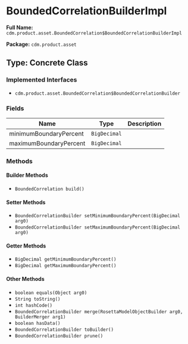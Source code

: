 # BoundedCorrelationBuilderImpl

**Full Name:** `cdm.product.asset.BoundedCorrelation$BoundedCorrelationBuilderImpl`

**Package:** `cdm.product.asset`

## Type: Concrete Class

### Implemented Interfaces

- `cdm.product.asset.BoundedCorrelation$BoundedCorrelationBuilder`

### Fields

| Name | Type | Description |
|------|------|-------------|
| minimumBoundaryPercent | `BigDecimal` |  |
| maximumBoundaryPercent | `BigDecimal` |  |

### Methods

#### Builder Methods

- `BoundedCorrelation build()`

#### Setter Methods

- `BoundedCorrelationBuilder setMinimumBoundaryPercent(BigDecimal arg0)`
- `BoundedCorrelationBuilder setMaximumBoundaryPercent(BigDecimal arg0)`

#### Getter Methods

- `BigDecimal getMinimumBoundaryPercent()`
- `BigDecimal getMaximumBoundaryPercent()`

#### Other Methods

- `boolean equals(Object arg0)`
- `String toString()`
- `int hashCode()`
- `BoundedCorrelationBuilder merge(RosettaModelObjectBuilder arg0, BuilderMerger arg1)`
- `boolean hasData()`
- `BoundedCorrelationBuilder toBuilder()`
- `BoundedCorrelationBuilder prune()`

